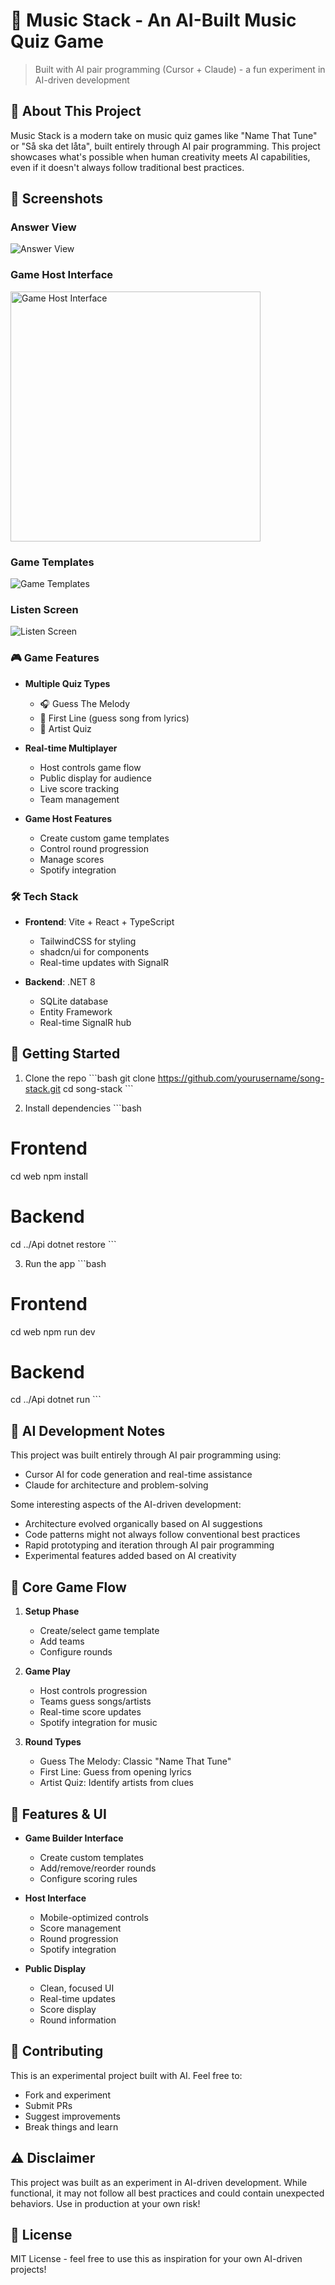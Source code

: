 # 🎵 Music Stack - An AI-Built Music Quiz Game

> Built with AI pair programming (Cursor + Claude) - a fun experiment in AI-driven development

## 🤖 About This Project

Music Stack is a modern take on music quiz games like "Name That Tune" or "Så ska det låta", built entirely through AI pair programming. This project showcases what's possible when human creativity meets AI capabilities, even if it doesn't always follow traditional best practices.

## 📸 Screenshots

### Answer View
![Answer View](media/answer.png)

### Game Host Interface
<img src="media/game-host.png" width="400" alt="Game Host Interface">

### Game Templates
![Game Templates](media/game-templates.png)

### Listen Screen
![Listen Screen](media/listen.png)

### 🎮 Game Features

- **Multiple Quiz Types**
  - 🎧 Guess The Melody
  - 📝 First Line (guess song from lyrics)
  - 🎸 Artist Quiz

- **Real-time Multiplayer**
  - Host controls game flow
  - Public display for audience
  - Live score tracking
  - Team management

- **Game Host Features**
  - Create custom game templates
  - Control round progression
  - Manage scores
  - Spotify integration

### 🛠 Tech Stack

- **Frontend**: Vite + React + TypeScript
  - TailwindCSS for styling
  - shadcn/ui for components
  - Real-time updates with SignalR

- **Backend**: .NET 8
  - SQLite database
  - Entity Framework
  - Real-time SignalR hub

## 🚀 Getting Started

1. Clone the repo
\`\`\`bash
git clone https://github.com/yourusername/song-stack.git
cd song-stack
\`\`\`

2. Install dependencies
\`\`\`bash
# Frontend
cd web
npm install

# Backend
cd ../Api
dotnet restore
\`\`\`

3. Run the app
\`\`\`bash
# Frontend
cd web
npm run dev

# Backend
cd ../Api
dotnet run
\`\`\`

## 🤖 AI Development Notes

This project was built entirely through AI pair programming using:
- Cursor AI for code generation and real-time assistance
- Claude for architecture and problem-solving

Some interesting aspects of the AI-driven development:
- Architecture evolved organically based on AI suggestions
- Code patterns might not always follow conventional best practices
- Rapid prototyping and iteration through AI pair programming
- Experimental features added based on AI creativity

## 🎯 Core Game Flow

1. **Setup Phase**
   - Create/select game template
   - Add teams
   - Configure rounds

2. **Game Play**
   - Host controls progression
   - Teams guess songs/artists
   - Real-time score updates
   - Spotify integration for music

3. **Round Types**
   - Guess The Melody: Classic "Name That Tune"
   - First Line: Guess from opening lyrics
   - Artist Quiz: Identify artists from clues

## 🎨 Features & UI

- **Game Builder Interface**
  - Create custom templates
  - Add/remove/reorder rounds
  - Configure scoring rules

- **Host Interface**
  - Mobile-optimized controls
  - Score management
  - Round progression
  - Spotify integration

- **Public Display**
  - Clean, focused UI
  - Real-time updates
  - Score display
  - Round information

## 🤝 Contributing

This is an experimental project built with AI. Feel free to:
- Fork and experiment
- Submit PRs
- Suggest improvements
- Break things and learn

## ⚠️ Disclaimer

This project was built as an experiment in AI-driven development. While functional, it may not follow all best practices and could contain unexpected behaviors. Use in production at your own risk!

## 📝 License

MIT License - feel free to use this as inspiration for your own AI-driven projects! 